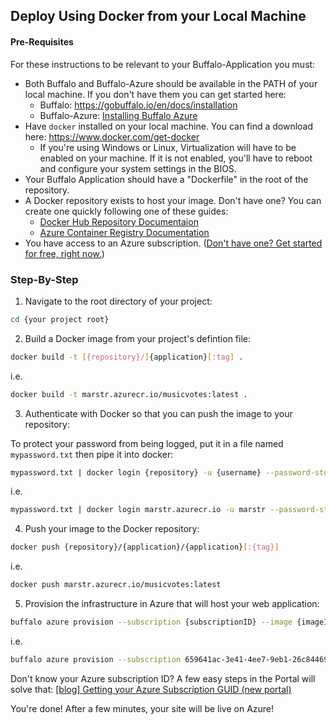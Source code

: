## Deploy Using Docker from your Local Machine

#### Pre-Requisites

For these instructions to be relevant to your Buffalo-Application you must:
- Both Buffalo and Buffalo-Azure should be available in the PATH of your local machine. If you don't have them you can 
  get started here: 
  - Buffalo: https://gobuffalo.io/en/docs/installation
  - Buffalo-Azure: [Installing Buffalo Azure](./README.md#Installation)
- Have `docker` installed on your local machine. You can find a download here: https://www.docker.com/get-docker
  - If you're using Windows or Linux, Virtualization will have to be enabled on your machine. If it is not enabled, 
  you'll have to reboot and configure your system settings in the BIOS.
- Your Buffalo Application should have a "Dockerfile" in the root of the repository.
- A Docker repository exists to host your image. Don't have one? You can create one quickly following one of these 
guides:
  - [Docker Hub Repository Documentaion](https://docs.docker.com/docker-hub/repos/)
  - [Azure Container Registry Documentation](https://docs.microsoft.com/en-us/azure/container-registry/) 
- You have access to an Azure subscription. ([Don't have one? Get started for free, right now.](https://aka.ms/buffalo-free-account)) 

### Step-By-Step

1. Navigate to the root directory of your project:

  ``` bash
  cd {your project root}
  ```

2. Build a Docker image from your project's defintion file:

  ``` bash
  docker build -t [{repository}/]{application}[:tag] .
  ```

  i.e.

  ``` bash
  docker build -t marstr.azurecr.io/musicvotes:latest .
  ```

3. Authenticate with Docker so that you can push the image to your repository:

  To protect your password from being logged, put it in a file named `mypassword.txt` then pipe it into docker:

  ``` bash
  mypassword.txt | docker login {repository} -u {username} --password-stdin 
  ```

  i.e.

  ``` bash
  mypassword.txt | docker login marstr.azurecr.io -u marstr --password-stdin
  ```

4. Push your image to the Docker repository:

  ``` bash
  docker push {repository}/{application}/{application}[:{tag}]
  ```
 
  i.e.
 
  ``` bash
  docker push marstr.azurecr.io/musicvotes:latest
  ```
  
5. Provision the infrastructure in Azure that will host your web application:

  ``` bash
  buffalo azure provision --subscription {subscriptionID} --image {imageID}
  ```
  
  i.e.
  
  ``` bash
  buffalo azure provision --subscription 659641ac-3e41-4ee7-9eb1-26c84469893d --image marstr.azurecr.io/musicvotes:latest
  ```

  Don't know your Azure subscription ID? A few easy steps in the Portal will solve that: 
  [[blog] Getting your Azure Subscription GUID (new portal)](https://blogs.msdn.microsoft.com/mschray/2016/03/18/getting-your-azure-subscription-guid-new-portal/)
 
You're done! After a few minutes, your site will be live on Azure!